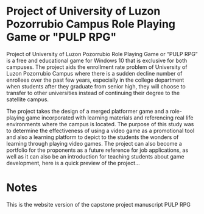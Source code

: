 # Project of University of Luzon Pozorrubio Campus Role Playing Game or "PULP RPG"
Project of University of Luzon Pozorrubio Role Playing Game or “PULP RPG” is a free and educational game for Windows 10 that is exclusive for both campuses. The project aids the enrollment rate problem of University of Luzon Pozorrubio Campus where there is a sudden decline number of enrollees over the past few years, especially in the college department when students after they graduate from senior high, they will choose to transfer to other universities instead of continuing their degree to the satellite campus. 

The project takes the design of a merged platformer game and a role-playing game incorporated with learning materials and referencing real life environments where the campus is located. The purpose of this study was to determine the effectiveness of using a video game as a promotional tool and also a learning platform to depict to the students the wonders of learning through playing video games. The project can also become a portfolio for the proponents as a future reference for job applications, as well as it can also be an introduction for teaching students about game development, here is a quick preview of the project...

# Notes
This is the website version of the capstone project manuscript PULP RPG
